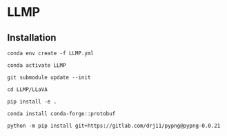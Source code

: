 # LLMP

## Installation

`conda env create -f LLMP.yml`

`conda activate LLMP`

`git submodule update --init`


`cd LLMP/LLaVA`

`pip install -e .`

`conda install conda-forge::protobuf`

`python -m pip install git+https://gitlab.com/drj11/pypng@pypng-0.0.21`

